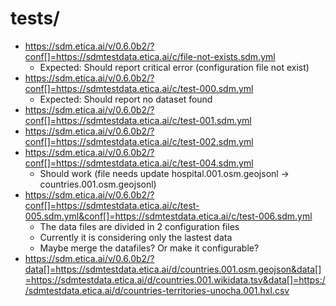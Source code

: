 # tests/


<!--

- http://git.workspace.localhost/fititnt/spatial-data-maching/public/?data[]=https://sdmtestdata.etica.ai/d/hospital.076.osm.geojson&data[]=https://sdmtestdata.etica.ai/d/hospital.001.wikidata.tsv



- http://git.workspace.localhost/fititnt/spatial-data-maching/public/?conf[]=https://raw.githubusercontent.com/fititnt/spatial-data-maching/main/tests/test-1.sdm.yml&data[]=https://sdmtestdata.etica.ai/d/hospital.076.osm.geojson&data[]=https://sdmtestdata.etica.ai/d/hospital.001.wikidata.tsv


http://git.workspace.localhost/fititnt/spatial-data-maching/public/?conf[]=https://raw.githubusercontent.com/fititnt/spatial-data-maching/main/tests/test-1.sdm.yml&data[]=https://sdmtestdata.etica.ai/d/countries.001.osm.geojson&data[]=https://sdmtestdata.etica.ai/d/countries.001.wikidata.tsv&data[]=https://sdmtestdata.etica.ai/d/countries-territories-unocha.001.hxl.csv


@TODO 1. make conf files without data and at same time load the data by URL parameters
@TODO 2. make conf files with one dataset and at same time load other datasets data by URL parameters, as if the first dataset could be considered a default value for target conflation (if not specified other value)
@TODO 3. Maybe also implement on-demand preview of Wikidata Q items with another data schema
         https://www.wikidata.org/wiki/Special:EntityData/Q10298542.jsonld

-->

- https://sdm.etica.ai/v/0.6.0b2/?conf[]=https://sdmtestdata.etica.ai/c/file-not-exists.sdm.yml
  - Expected: Should report critical error (configuration file not exist)
- https://sdm.etica.ai/v/0.6.0b2/?conf[]=https://sdmtestdata.etica.ai/c/test-000.sdm.yml
  - Expected: Should report no dataset found
- https://sdm.etica.ai/v/0.6.0b2/?conf[]=https://sdmtestdata.etica.ai/c/test-001.sdm.yml
- https://sdm.etica.ai/v/0.6.0b2/?conf[]=https://sdmtestdata.etica.ai/c/test-002.sdm.yml
- https://sdm.etica.ai/v/0.6.0b2/?conf[]=https://sdmtestdata.etica.ai/c/test-004.sdm.yml
  - Should work (file needs update hospital.001.osm.geojsonl -> countries.001.osm.geojsonl)
- https://sdm.etica.ai/v/0.6.0b2/?conf[]=https://sdmtestdata.etica.ai/c/test-005.sdm.yml&conf[]=https://sdmtestdata.etica.ai/c/test-006.sdm.yml
  - The data files are divided in 2 configuration files
  - Currently it is considering only the lastest data
  - Maybe merge the datafiles? Or make it configurable?
- https://sdm.etica.ai/v/0.6.0b2/?data[]=https://sdmtestdata.etica.ai/d/countries.001.osm.geojson&data[]=https://sdmtestdata.etica.ai/d/countries.001.wikidata.tsv&data[]=https://sdmtestdata.etica.ai/d/countries-territories-unocha.001.hxl.csv



<!--

- http://git.workspace.localhost/fititnt/spatial-data-maching/public/?conf[]=https://raw.githubusercontent.com/fititnt/spatial-data-maching/main/tests/test-2.sdm.yml

- http://git.workspace.localhost/fititnt/spatial-data-maching/public/?conf[]=https://raw.githubusercontent.com/fititnt/spatial-data-maching/main/tests/test-2.sdm.yml&conf[]=https://raw.githubusercontent.com/fititnt/spatial-data-maching/main/tests/test-6.sdm.yml

-->